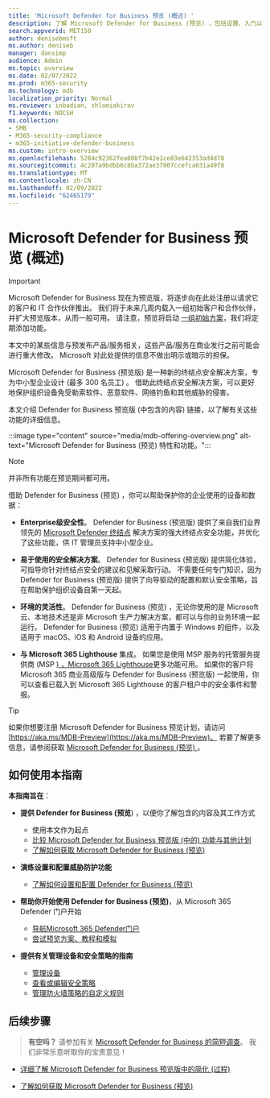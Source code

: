```yaml
---
title: 'Microsoft Defender for Business 预览 (概述) '
description: 了解 Microsoft Defender for Business (预览) ，包括设置、入门以及如何使用服务
search.appverid: MET150
author: denisebmsft
ms.author: deniseb
manager: dansimp
audience: Admin
ms.topic: overview
ms.date: 02/07/2022
ms.prod: m365-security
ms.technology: mdb
localization_priority: Normal
ms.reviewer: inbadian, shlomiakirav
f1.keywords: NOCSH
ms.collection:
- SMB
- M365-security-compliance
- m365-initiative-defender-business
ms.custom: intro-overview
ms.openlocfilehash: 5284c92362fea008f7b42e1ce83e642353ad4d78
ms.sourcegitcommit: 4c207a9bdbb6c8ba372ae37907ccefca031a49f8
ms.translationtype: MT
ms.contentlocale: zh-CN
ms.lasthandoff: 02/09/2022
ms.locfileid: "62465179"
---
```

# <a name="overview-of-microsoft-defender-for-business-preview"></a>Microsoft Defender for Business 预览 (概述) 

> [!IMPORTANT]
> Microsoft Defender for Business 现在为预览版，将逐步向在此处注册以请求它的客户和 IT 合作伙伴[](https://aka.ms/mdb-preview)推出。 我们将于未来几周内载入一组初始客户和合作伙伴，并扩大预览版本，从而一般可用。 请注意，预览将启动 [一组初始方案](mdb-tutorials.md#try-these-preview-scenarios)，我们将定期添加功能。
> 
> 本文中的某些信息与预发布产品/服务相关，这些产品/服务在商业发行之前可能会进行重大修改。 Microsoft 对此处提供的信息不做出明示或暗示的担保。 

Microsoft Defender for Business (预览版) 是一种新的终结点安全解决方案，专为中小型企业设计 (最多 300 名员工) 。 借助此终结点安全解决方案，可以更好地保护组织设备免受勒索软件、恶意软件、网络钓鱼和其他威胁的侵害。 

本文介绍 Defender for Business 预览版 (中包含的内容) 链接，以了解有关这些功能的详细信息。

:::image type="content" source="media/mdb-offering-overview.png" alt-text="Microsoft Defender for Business (预览) 特性和功能。":::

> [!NOTE]
> 并非所有功能在预览期间都可用。

借助 Defender for Business (预览) ，你可以帮助保护你的企业使用的设备和数据：

- **Enterprise级安全性**。 Defender for Business (预览版) 提供了来自我们业界领先的 [Microsoft Defender 终结点](../defender-endpoint/microsoft-defender-endpoint.md) 解决方案的强大终结点安全功能，并优化了这些功能，供 IT 管理员支持中小型企业。

- **易于使用的安全解决方案**。 Defender for Business (预览版) 提供简化体验，可指导你针对终结点安全的建议和见解采取行动。 不需要任何专门知识，因为 Defender for Business (预览版) 提供了向导驱动的配置和默认安全策略，旨在帮助保护组织设备自第一天起。

- **环境的灵活性**。 Defender for Business (预览) ，无论你使用的是 Microsoft 云、本地技术还是非 Microsoft 生产力解决方案，都可以与你的业务环境一起运行。 Defender for Business (预览) 适用于内置于 Windows 的组件，以及适用于 macOS、iOS 和 Android 设备的应用。

- **与 Microsoft 365 Lighthouse** 集成。 如果您是使用 MSP 服务的托管服务提供商 (MSP [) ，Microsoft 365 Lighthouse](../../lighthouse/m365-lighthouse-overview.md)更多功能可用。 如果你的客户将 Microsoft 365 商业高级版与 Defender for Business (预览版) 一起使用，你可以查看已载入到 Microsoft 365 Lighthouse 的客户租户中的安全事件和警报。

> [!TIP]
> 如果你想要注册 Microsoft Defender for Business 预览计划，请访问 [https://aka.ms/MDB-Preview](https://aka.ms/MDB-Preview)。 若要了解更多信息，请参阅获取 [Microsoft Defender for Business (预览) ](get-defender-business.md)。

## <a name="how-to-use-this-guide"></a>如何使用本指南

**本指南旨在**：

- **提供 Defender for Business (预览**) ，以便你了解包含的内容及其工作方式
   - 使用本文作为起点
   - [比较 Microsoft Defender for Business 预览版 (中的) 功能与其他计划](compare-mdb-m365-plans.md) 
   - [了解如何获取 Microsoft Defender for Business (预览) ](get-defender-business.md)

- **演练设置和配置威胁防护功能** 
   - [了解如何设置和配置 Defender for Business (预览) ](mdb-setup-configuration.md)

- **帮助你开始使用 Defender for Business (预览)**，从 Microsoft 365 Defender 门户开始 
   - [导航Microsoft 365 Defender门户](mdb-get-started.md)
   - [尝试预览方案、教程和模拟](mdb-tutorials.md)

- **提供有关管理设备和安全策略的指南**
   - [管理设备](mdb-manage-devices.md)
   - [查看或编辑安全策略](mdb-view-edit-policies.md)
   - [管理防火墙策略的自定义规则](mdb-custom-rules-firewall.md)  

## <a name="next-steps"></a>后续步骤

>
> **有空吗？**
> 请参加有关 <a href="https://microsoft.qualtrics.com/jfe/form/SV_0JPjTPHGEWTQr4y" target="_blank">Microsoft Defender for Business 的简短调查</a>。 我们非常乐意听取你的宝贵意见！
>

- [详细了解 Microsoft Defender for Business 预览版中的简化 (过程) ](mdb-simplified-configuration.md)

- [了解如何获取 Microsoft Defender for Business (预览) ](get-defender-business.md)
